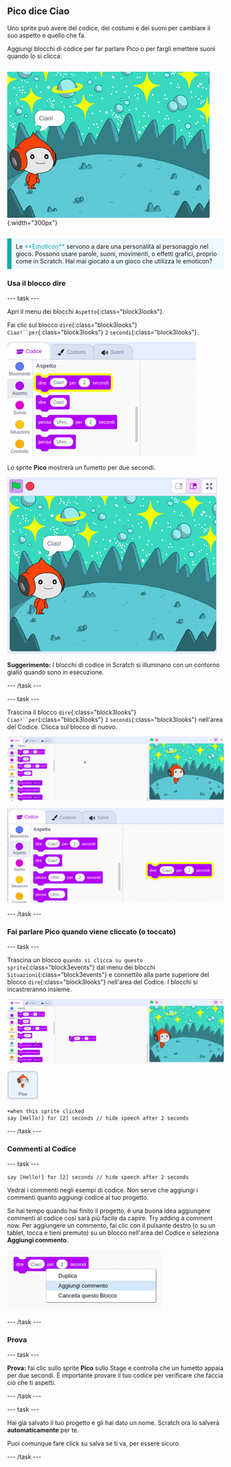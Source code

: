 ## Pico dice Ciao

<div style="display: flex; flex-wrap: wrap">
<div style="flex-basis: 200px; flex-grow: 1; margin-right: 15px;">
Uno sprite può avere del codice, dei costumi e dei suoni per cambiare il suo aspetto e quello che fa. 
  
Aggiungi blocchi di codice per far parlare Pico o per fargli emettere suoni quando lo si clicca.
</div>
<div>

![Lo sprite Pico dice "Ciao!"](images/pico-step2.png){:width="300px"}

</div>
</div>

<p style="border-left: solid; border-width:10px; border-color: #0faeb0; background-color: aliceblue; padding: 10px;">
Le <span style="color: #0faeb0">**Emoticon**</span> servono a dare una personalità al personaggio nel gioco. Possono usare parole, suoni, movimenti, o effetti grafici, proprio come in Scratch. Hai mai giocato a un gioco che utilizza le emoticon?
</p>

### Usa il blocco dire

--- task ---

Apri il menu dei blocchi `Aspetto`{:class="block3looks"}.

Fai clic sul blocco `dire`{:class="block3looks"} `Ciao!``per`{:class="block3looks"} `2` `secondi`{:class="block3looks"}.

![Il blocco 'dire Ciao! per 2 secondi' si illumina con un contorno giallo.](images/pico-say-hello-blocks-menu.png)

Lo sprite **Pico** mostrerà un fumetto per due secondi.

![Lo sprite Pico con "Ciao!" in un fumetto.](images/pico-say-hello-stage.png)

**Suggerimento:** I blocchi di codice in Scratch si illuminano con un contorno giallo quando sono in esecuzione.

--- /task ---

--- task ---

Trascina il blocco `dire`{:class="block3looks"} `Ciao!``per`{:class="block3looks"} `2` `secondi`{:class="block3looks"} nell'area del Codice. Clicca sul blocco di nuovo.

![Trascinando il blocco 'dire' nell'area del Codice e facendo clic su di esso per eseguirlo.](images/pico-drag-say.gif)

![Il blocco 'dire' è stato trascinato nell'area del Codice. Il blocco di codice si illumina con un contorno giallo.](images/pico-drag-say.png)

--- /task ---

### Fai parlare Pico quando viene cliccato (o toccato)

--- task ---

Trascina un blocco `quando si clicca su questo sprite`{:class="block3events"} dal menu dei blocchi `Situazioni`{:class="block3events"} e connettilo alla parte superiore del blocco `dire`{:class="block3looks"} nell'area del Codice. I blocchi si incastreranno insieme.

![Un'animazione dei blocchi che si agganciano insieme. Quando si fa clic su Pico, dice "Ciao!" per due secondi.](images/pico-snap-together.gif)

![Lo sprite Pico.](images/pico-sprite.png)

```blocks3
+when this sprite clicked
say [Hello!] for [2] seconds // hide speech after 2 seconds
```

--- /task ---

### Commenti al Codice

--- task ---

```blocks3
say [Hello!] for [2] seconds // hide speech after 2 seconds
```
Vedrai i commenti negli esempi di codice. Non serve che aggiungi i commenti quanto aggiungi codice al tuo progetto.

Se hai tempo quando hai finito il progetto, è una buona idea aggiungere commenti al codice così sarà più facile da capire. Try adding a comment now. Per aggiungere un commento, fai clic con il pulsante destro (o su un tablet, tocca e tieni premuto) su un blocco nell'area del Codice e seleziona **Aggiungi commento**.

![Il menu a comparsa che appare quando fai clic con il pulsante destro del mouse su un blocco. È selezionato "Aggiungi commento".](images/add-comment.png)

--- /task ---

### Prova

--- task ---

**Prova:** fai clic sullo sprite **Pico** sullo Stage e controlla che un fumetto appaia per due secondi. È importante provare il tuo codice per verificare che faccia ciò che ti aspetti.

--- /task ---

--- task ---

Hai già salvato il tuo progetto e gli hai dato un nome. Scratch ora lo salverà **automaticamente** per te.

Puoi comunque fare click su salva se ti va, per essere sicuro.

--- /task ---
